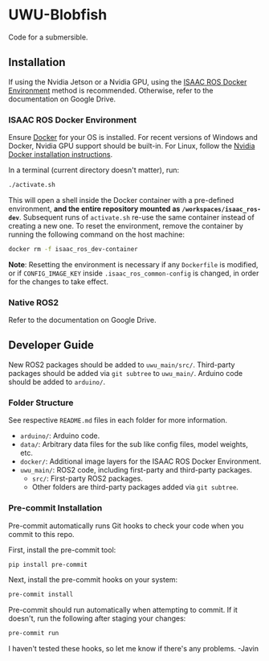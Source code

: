 # UWU-Blobfish

Code for a submersible.

## Installation

If using the Nvidia Jetson or a Nvidia GPU, using the [ISAAC ROS Docker Environment](#isaac-ros-docker-environment) method is recommended. Otherwise, refer to the documentation on Google Drive.

### ISAAC ROS Docker Environment

Ensure [Docker](https://www.docker.com/get-started/) for your OS is installed. For recent versions of Windows and Docker, Nvidia GPU support should be built-in. For Linux, follow the [Nvidia Docker installation instructions](https://docs.nvidia.com/datacenter/cloud-native/container-toolkit/install-guide.html).

In a terminal (current directory doesn't matter), run:

```sh
./activate.sh
```

This will open a shell inside the Docker container with a pre-defined environment, **and the entire repository mounted as `/workspaces/isaac_ros-dev`**. Subsequent runs of `activate.sh` re-use the same container instead of creating a new one. To reset the environment, remove the container by running the following command on the host machine:

```sh
docker rm -f isaac_ros_dev-container
```

**Note**: Resetting the environment is necessary if any `Dockerfile` is modified, or if `CONFIG_IMAGE_KEY` inside `.isaac_ros_common-config` is changed, in order for the changes to take effect.

### Native ROS2

Refer to the documentation on Google Drive.

## Developer Guide

New ROS2 packages should be added to `uwu_main/src/`. Third-party packages should be added via `git subtree` to `uwu_main/`. Arduino code should be added to `arduino/`.

### Folder Structure

See respective `README.md` files in each folder for more information.

- `arduino/`: Arduino code.
- `data/`: Arbitrary data files for the sub like config files, model weights, etc.
- `docker/`: Additional image layers for the ISAAC ROS Docker Environment.
- `uwu_main/`: ROS2 code, including first-party and third-party packages.
  - `src/`: First-party ROS2 packages.
  - Other folders are third-party packages added via `git subtree`.

### Pre-commit Installation

Pre-commit automatically runs Git hooks to check your code when you commit to this repo.

First, install the pre-commit tool:

```sh
pip install pre-commit
```

Next, install the pre-commit hooks on your system:

```sh
pre-commit install
```

Pre-commit should run automatically when attempting to commit. If it doesn't, run the following after staging your changes:

```sh
pre-commit run
```

I haven't tested these hooks, so let me know if there's any problems. -Javin
